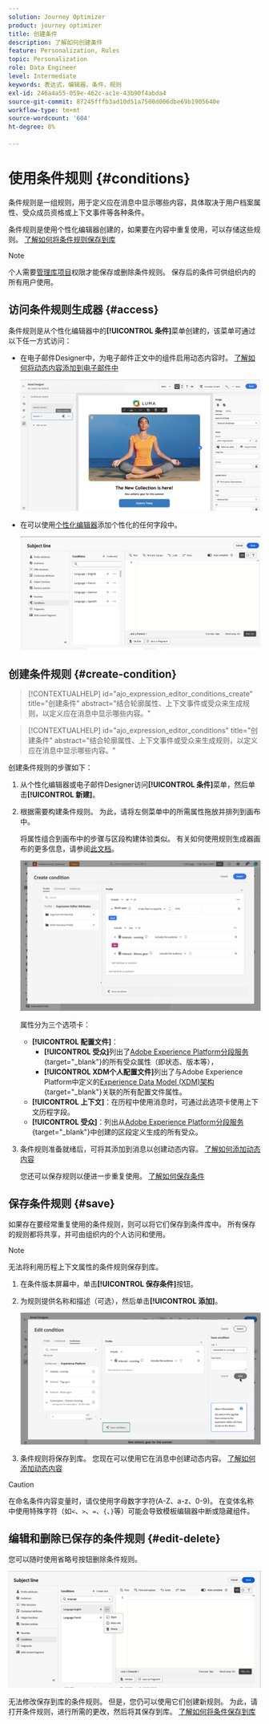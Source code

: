 ```yaml
---
solution: Journey Optimizer
product: journey optimizer
title: 创建条件
description: 了解如何创建条件
feature: Personalization, Rules
topic: Personalization
role: Data Engineer
level: Intermediate
keywords: 表达式，编辑器，条件，规则
exl-id: 246a4a55-059e-462c-ac1e-43b90f4abda4
source-git-commit: 87245fffb3ad10d51a7500d006dbe69b1905640e
workflow-type: tm+mt
source-wordcount: '604'
ht-degree: 8%

---
```


# 使用条件规则 {#conditions}

条件规则是一组规则，用于定义应在消息中显示哪些内容，具体取决于用户档案属性、受众成员资格或上下文事件等各种条件。

条件规则是使用个性化编辑器创建的，如果要在内容中重复使用，可以存储这些规则。 [了解如何将条件规则保存到库](#save)

>[!NOTE]
>
>个人需要[管理库项目](../administration/ootb-product-profiles.md)权限才能保存或删除条件规则。 保存后的条件可供组织内的所有用户使用。

## 访问条件规则生成器 {#access}

条件规则是从个性化编辑器中的&#x200B;**[!UICONTROL 条件]**&#x200B;菜单创建的，该菜单可通过以下任一方式访问：

* 在电子邮件Designer中，为电子邮件正文中的组件启用动态内容时。 [了解如何将动态内容添加到电子邮件中](dynamic-content.md#emails)

  ![](assets/conditions-access-email.png)

* 在可以使用[个性化编辑器](personalization-build-expressions.md)添加个性化的任何字段中。

  ![](assets/conditions-access-editor.png)

## 创建条件规则 {#create-condition}

>[!CONTEXTUALHELP]
>id="ajo_expression_editor_conditions_create"
>title="创建条件"
>abstract="结合轮廓属性、上下文事件或受众来生成规则，以定义应在消息中显示哪些内容。"

>[!CONTEXTUALHELP]
>id="ajo_expression_editor_conditions"
>title="创建条件"
>abstract="结合轮廓属性、上下文事件或受众来生成规则，以定义应在消息中显示哪些内容。"

创建条件规则的步骤如下：

1. 从个性化编辑器或电子邮件Designer访问&#x200B;**[!UICONTROL 条件]**&#x200B;菜单，然后单击&#x200B;**[!UICONTROL 新建]**。

1. 根据需要构建条件规则。 为此，请将左侧菜单中的所需属性拖放并排列到画布中。

   将属性组合到画布中的步骤与区段构建体验类似。 有关如何使用规则生成器画布的更多信息，请参阅[此文档](https://experienceleague.adobe.com/docs/experience-platform/segmentation/ui/segment-builder.html?lang=zh-Hans#rule-builder-canvas)。

   ![](assets/conditions-create.png)

   属性分为三个选项卡：

   * **[!UICONTROL 配置文件]**：
      * **[!UICONTROL 受众]**&#x200B;列出了[Adobe Experience Platform分段服务](https://experienceleague.adobe.com/docs/experience-platform/segmentation/home.html?lang=zh-Hans){target="_blank"}的所有受众属性（即状态、版本等），
      * **[!UICONTROL XDM个人配置文件]**&#x200B;列出了与Adobe Experience Platform中定义的[Experience Data Model (XDM)架构](https://experienceleague.adobe.com/docs/experience-platform/xdm/home.html?lang=zh-Hans){target="_blank"}关联的所有配置文件属性。
   * **[!UICONTROL 上下文]**：在历程中使用消息时，可通过此选项卡使用上下文历程字段。
   * **[!UICONTROL 受众]**：列出从[Adobe Experience Platform分段服务](https://experienceleague.adobe.com/docs/experience-platform/segmentation/home.html?lang=zh-Hans){target="_blank"}中创建的区段定义生成的所有受众。

1. 条件规则准备就绪后，可将其添加到消息以创建动态内容。 [了解如何添加动态内容](dynamic-content.md)

   您还可以保存规则以便进一步重复使用。 [了解如何保存条件](#save)

## 保存条件规则 {#save}

如果存在要经常重复使用的条件规则，则可以将它们保存到条件库中。 所有保存的规则都将共享，并可由组织内的个人访问和使用。

>[!NOTE]
>
>无法将利用历程上下文属性的条件规则保存到库。

1. 在条件版本屏幕中，单击&#x200B;**[!UICONTROL 保存条件]**&#x200B;按钮。

1. 为规则提供名称和描述（可选），然后单击&#x200B;**[!UICONTROL 添加]**。

   ![](assets/conditions-name-description.png)

1. 条件规则将保存到库。 您现在可以使用它在消息中创建动态内容。 [了解如何添加动态内容](dynamic-content.md)


>[!CAUTION]
>
>在命名条件内容变量时，请仅使用字母数字字符(A-Z、a-z、0-9)。 在变体名称中使用特殊字符（如`<`、`>`、`=`、`{`、`}`等）可能会导致模板编辑器中断或隐藏组件。

## 编辑和删除已保存的条件规则 {#edit-delete}

您可以随时使用省略号按钮删除条件规则。

![](assets/conditions-open.png)

无法修改保存到库的条件规则。 但是，您仍可以使用它们创建新规则。 为此，请打开条件规则，进行所需的更改，然后将其保存到库。 [了解如何将条件保存到库](#save)
